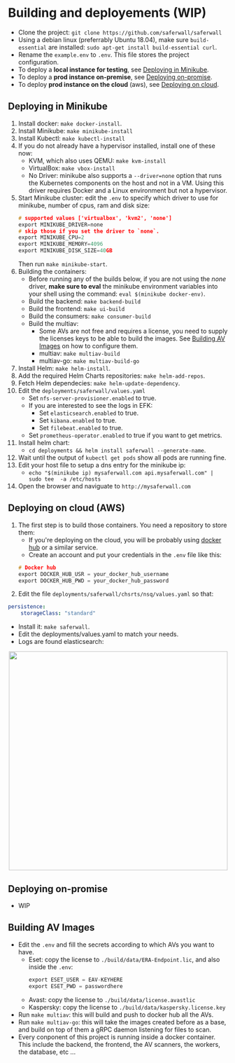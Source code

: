 # Building and deployements (WIP)

- Clone the project: `git clone https://github.com/saferwall/saferwall`
- Using a debian linux (preferrably Ubuntu 18.04), make sure `build-essential` are installed: `sudo apt-get install build-essential curl`.
- Rename the `example.env` to `.env`. This file stores the project configuration.
- To deploy a __local instance for testing__, see [Deploying in Minikube](#Deploying-in-Minikube).
- To deploy a __prod instance on-premise__, see [Deploying on-promise](#Deploying-on-promise).
- To deploy __prod instance on the cloud__ (aws), see [Deploying on cloud](#Deploying-on-cloud).

## Deploying in Minikube

1. Install docker: `make docker-install`.
2. Install Minikube: `make minikube-install`
3. Install Kubectl: `make kubectl-install`
4. If you do not already have a hypervisor installed, install one of these now:
    - KVM, which also uses QEMU: `make kvm-install`
    - VirtualBox: `make vbox-install`
    - No Driver: minikube also supports a `--driver=none` option that runs the Kubernetes components on the host and not in a VM. Using this driver requires Docker and a Linux environment but not a hypervisor.
5. Start Minikube cluster: edit the `.env` to specify which driver to use for minikube, number of cpus, ram and disk size:
    ```c
    # supported values ['virtualbox', 'kvm2', 'none']
    export MINIKUBE_DRIVER=none
    # skip those if you set the driver to `none`.
    export MINIKUBE_CPU=2
    export MINIKUBE_MEMORY=4096
    export MINIKUBE_DISK_SIZE=40GB
    ```
    Then run `make minikube-start`.
6. Building the containers:
    - Before running any of the builds below, if you are not using the _none_ driver, __make sure to eval__ the minikube environment variables into your shell using the command: `eval $(minikube docker-env)`.
    - Build the backend: `make backend-build`
    - Build the frontend: `make ui-build`
    - Build the consumers: `make consumer-build`
    - Build the multiav:
        - Some AVs are not free and requires a license, you need to supply the licenses keys to be able to build the images. See [Building AV Images](#Building-AV-Images) on how to configure them.
        - multiav: `make multiav-build`
        - multiav-go: `make multiav-build-go`
7. Install Helm: `make helm-install`.
8. Add the required Helm Charts repositories: `make helm-add-repos`.
9. Fetch Helm dependecies: `make helm-update-dependency`.
10. Edit the `deployments/saferwall/values.yaml`
    - Set `nfs-server-provisioner.enabled` to true.
    - If you are interested to see the logs in EFK:
        - Set `elasticsearch.enabled` to true.
        - Set `kibana.enabled` to true. 
        - Set `filebeat.enabled` to true.
    - Set `prometheus-operator.enabled` to true if you want to get metrics.
11. Install helm chart:
    - `cd deployments && helm install saferwall --generate-name`.
12. Wait until the output of `kubectl get pods` show all pods are running fine.
13. Edit your host file to setup a dns entry for the minikube ip:
    - `echo "$(minikube ip) mysaferwall.com api.mysaferwall.com" | sudo tee  -a /etc/hosts`
14. Open the browser and naviguate to `http://mysaferwall.com`

## Deploying on cloud (AWS)

1. The first step is to build those containers. You need a repository to store them:
    - If you're deploying on the cloud, you will be probably using [docker hub](https://hub.docker.com/) or a similar service.
    - Create an account and put your credentials in the `.env` file like this:
    ```c
    # Docker hub
    export DOCKER_HUB_USR = your_docker_hub_username
    export DOCKER_HUB_PWD = your_docker_hub_password
    ```
2. Edit the file `deployments/saferwall/chsrts/nsq/values.yaml` so that:
```yaml
persistence:
    storageClass: "standard"
```


- Install it: `make saferwall`.
- Edit the deployments/values.yaml to match your needs.
- Logs are found elasticsearch:
<p align="center"><img src="https://i.imgur.com/6TnK2jR.png" width="500px" height="auto"></p>

## Deploying on-promise 

- WIP

## Building AV Images

- Edit the `.env` and fill the secrets according to which AVs you want to have.
    - Eset: copy the license to `./build/data/ERA-Endpoint.lic`, and also inside the `.env`:
        ```c
        export ESET_USER = EAV-KEYHERE
        export ESET_PWD = passwordhere
        ```
    - Avast: copy the license to `./build/data/license.avastlic`
    - Kaspersky: copy the license to `./build/data/kaspersky.license.key`
- Run `make multiav`: this will build and push to docker hub all the AVs.
- Run `make multiav-go`: this will take the images created before as a base, and build on top of them a gRPC daemon listening for files to scan.
- Every conponent of this project is running inside a docker container. This include the backend, the frontend, the AV scanners, the workers, the database, etc ...